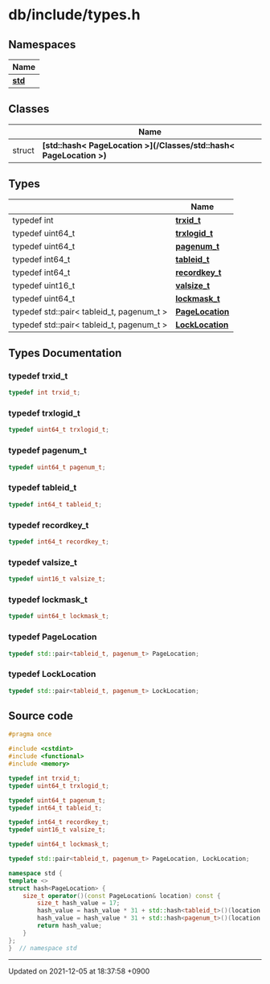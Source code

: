

# db/include/types.h



## Namespaces

| Name           |
| -------------- |
| **[std](/Namespaces/std)**  |

## Classes

|                | Name           |
| -------------- | -------------- |
| struct | **[std::hash< PageLocation >](/Classes/std::hash< PageLocation >)**  |

## Types

|                | Name           |
| -------------- | -------------- |
| typedef int | **[trxid_t](/Files/db/include/types.h#typedef-trxid_t)**  |
| typedef uint64_t | **[trxlogid_t](/Files/db/include/types.h#typedef-trxlogid_t)**  |
| typedef uint64_t | **[pagenum_t](/Files/db/include/types.h#typedef-pagenum_t)**  |
| typedef int64_t | **[tableid_t](/Files/db/include/types.h#typedef-tableid_t)**  |
| typedef int64_t | **[recordkey_t](/Files/db/include/types.h#typedef-recordkey_t)**  |
| typedef uint16_t | **[valsize_t](/Files/db/include/types.h#typedef-valsize_t)**  |
| typedef uint64_t | **[lockmask_t](/Files/db/include/types.h#typedef-lockmask_t)**  |
| typedef std::pair< tableid_t, pagenum_t > | **[PageLocation](/Files/db/include/types.h#typedef-pagelocation)**  |
| typedef std::pair< tableid_t, pagenum_t > | **[LockLocation](/Files/db/include/types.h#typedef-locklocation)**  |

## Types Documentation

### typedef trxid_t

```cpp
typedef int trxid_t;
```


### typedef trxlogid_t

```cpp
typedef uint64_t trxlogid_t;
```


### typedef pagenum_t

```cpp
typedef uint64_t pagenum_t;
```


### typedef tableid_t

```cpp
typedef int64_t tableid_t;
```


### typedef recordkey_t

```cpp
typedef int64_t recordkey_t;
```


### typedef valsize_t

```cpp
typedef uint16_t valsize_t;
```


### typedef lockmask_t

```cpp
typedef uint64_t lockmask_t;
```


### typedef PageLocation

```cpp
typedef std::pair<tableid_t, pagenum_t> PageLocation;
```


### typedef LockLocation

```cpp
typedef std::pair<tableid_t, pagenum_t> LockLocation;
```





## Source code

```cpp
#pragma once

#include <cstdint>
#include <functional>
#include <memory>

typedef int trxid_t;
typedef uint64_t trxlogid_t;

typedef uint64_t pagenum_t;
typedef int64_t tableid_t;

typedef int64_t recordkey_t;
typedef uint16_t valsize_t;

typedef uint64_t lockmask_t;

typedef std::pair<tableid_t, pagenum_t> PageLocation, LockLocation;

namespace std {
template <>
struct hash<PageLocation> {
    size_t operator()(const PageLocation& location) const {
        size_t hash_value = 17;
        hash_value = hash_value * 31 + std::hash<tableid_t>()(location.first);
        hash_value = hash_value * 31 + std::hash<pagenum_t>()(location.second);
        return hash_value;
    }
};
}  // namespace std
```


-------------------------------

Updated on 2021-12-05 at 18:37:58 +0900
